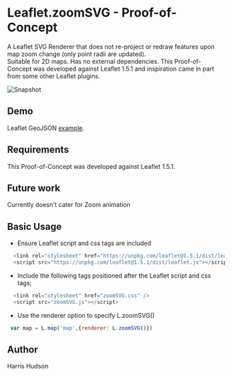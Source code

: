 # Leaflet.zoomSVG - Proof-of-Concept
A Leaflet SVG Renderer that does not re-project or redraw features upon map zoom change (only point radii are updated).  
Suitable for 2D maps. Has no external dependencies.  This Proof-of-Concept was developed against Leaflet 1.5.1 and 
inspiration came in part from some other Leaflet plugins.

![Snapshot](https://harrishudson.com/github/Leaflet-zoomSVG_snapshot1.png)

## Demo
Leaflet GeoJSON [example](https://harrishudson.com/Leaflet-zoomSVG/).

## Requirements
This Proof-of-Concept was developed against Leaflet 1.5.1.

## Future work
Currently doesn't cater for Zoom animation

## Basic Usage
- Ensure Leaflet script and css tags are included
````js
  <link rel="stylesheet" href="https://unpkg.com/leaflet@1.5.1/dist/leaflet.css" />
  <script src="https://unpkg.com/leaflet@1.5.1/dist/leaflet.js"></script>
````
- Include the following tags positioned after the Leaflet script and css tags;
````js
  <link rel="stylesheet" href="zoomSVG.css" />
  <script src="zoomSVG.js"></script>
````
- Use the renderer option to specify L.zoomSVG()
````js
 var map = L.map('map',{renderer: L.zoomSVG()})
````

## Author 
Harris Hudson
